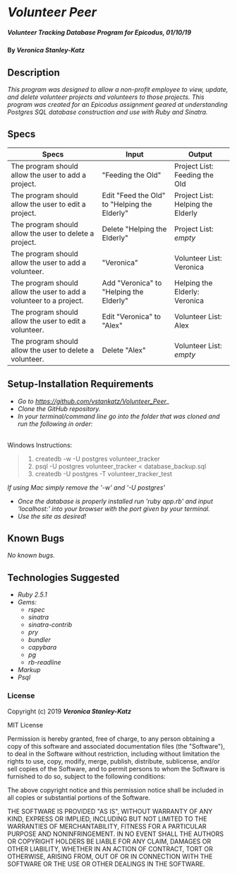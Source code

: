 # _Volunteer Peer_

##### _Volunteer Tracking Database Program for Epicodus, 01/10/19_

#### By _**Veronica Stanley-Katz**_

## Description

_This program was designed to allow a non-profit employee to view, update, and delete volunteer projects and volunteers to those projects. This program was created for an Epicodus assignment geared at understanding Postgres SQL database construction and use with Ruby and Sinatra._

## Specs

|Specs|Input|Output|
|-|-|-|
|The program should allow the user to add a project.| "Feeding the Old"| Project List: Feeding the Old|
|The program should allow the user to edit a project.| Edit "Feed the Old" to "Helping the Elderly" |Project List: Helping the Elderly|
|The program should allow the user to delete a project. |Delete "Helping the Elderly" |Project List: *empty*|
|The program should allow the user to add a volunteer.| "Veronica" |Volunteer List: Veronica|
|The program should allow the user to add a volunteer to a project.| Add "Veronica" to "Helping the Elderly" |Helping the Elderly: Veronica|
|The program should allow the user to edit a volunteer.| Edit "Veronica" to "Alex" |Volunteer List: Alex|
|The program should allow the user to delete a volunteer.| Delete "Alex"| Volunteer List: *empty*|


## Setup-Installation Requirements

* _Go to https://github.com/vstankatz/Volunteer_Peer__
* _Clone the GitHub repository._
* _In your terminal/command line go into the folder that was cloned and run the following in order:_
<br>
Windows Instructions:

  >  1. createdb -w -U postgres volunteer_tracker
  >  2. psql -U postgres volunteer_tracker < database_backup.sql
  >  3. createdb -U postgres -T volunteer_tracker_test

  <i>If using Mac simply remove the '-w' and '-U postgres'</i>

* _Once the database is properly installed run 'ruby app.rb' and input 'localhost:' into your browser with the port given by your terminal._
* _Use the site as desired!_



## Known Bugs
_No known bugs._

## Technologies Suggested
* _Ruby 2.5.1_
* _Gems:_
  * _rspec_
  * _sinatra_
  * _sinatra-contrib_
  * _pry_
  * _bundler_
  * _capybara_
  * _pg_
  * _rb-readline_
* _Markup_
* _Psql_

### License

Copyright (c) 2019 **_Veronica Stanley-Katz_**

MIT License

Permission is hereby granted, free of charge, to any person obtaining a copy
of this software and associated documentation files (the "Software"), to deal
in the Software without restriction, including without limitation the rights
to use, copy, modify, merge, publish, distribute, sublicense, and/or sell
copies of the Software, and to permit persons to whom the Software is
furnished to do so, subject to the following conditions:

The above copyright notice and this permission notice shall be included in all
copies or substantial portions of the Software.

THE SOFTWARE IS PROVIDED "AS IS", WITHOUT WARRANTY OF ANY KIND, EXPRESS OR
IMPLIED, INCLUDING BUT NOT LIMITED TO THE WARRANTIES OF MERCHANTABILITY,
FITNESS FOR A PARTICULAR PURPOSE AND NONINFRINGEMENT. IN NO EVENT SHALL THE
AUTHORS OR COPYRIGHT HOLDERS BE LIABLE FOR ANY CLAIM, DAMAGES OR OTHER
LIABILITY, WHETHER IN AN ACTION OF CONTRACT, TORT OR OTHERWISE, ARISING FROM,
OUT OF OR IN CONNECTION WITH THE SOFTWARE OR THE USE OR OTHER DEALINGS IN THE
SOFTWARE.
